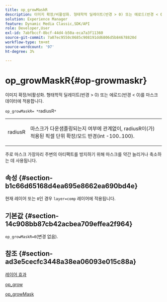 ```yaml
---
title: op_growMaskR
description: 이미지 확장/비활성화. 형태학적 딜레이트(반경 > 0) 또는 에로드(반경 < 0)를 마스크 데이터에 적용합니다.
solution: Experience Manager
feature: Dynamic Media Classic,SDK/API
role: Developer,User
exl-id: 7abfbccf-8bcf-44d4-b50a-eca7a3f11360
source-git-commit: 7a07ec9550c0685c908191dd6806d5b84678820d
workflow-type: tm+mt
source-wordcount: '97'
ht-degree: 3%

---
```


# op_growMaskR{#op-growmaskr}

이미지 확장/비활성화. 형태학적 딜레이트(반경 > 0) 또는 에로드(반경 &lt; 0)를 마스크 데이터에 적용합니다.

`op_growMaskR= *`radiusR`*`

<table id="simpletable_3BAA4523D29E447FA7A4C9009B3E8344"> 
 <tr class="strow"> 
  <td class="stentry"> <p><span class="codeph"><span class="varname"> radiusR</span></span> </p> </td> 
  <td class="stentry"> <p>마스크가 다운샘플링되는지 여부에 관계없이, <span class="codeph"><span class="varname"> radiusR</span></span>이(가) 적용된 픽셀 단위 확장/모드 반경(int -100..100). </p></td> 
 </tr> 
</table>

주로 마스크 가장자리 주변의 아티팩트를 방지하기 위해 마스크를 약간 늘리거나 축소하는 데 사용됩니다.

## 속성 {#section-b1c66d65168d4ea695e8662ea690bd4e}

현재 레이어 또는 `0`인 경우 `layer=comp` 레이어에 적용됩니다.

## 기본값 {#section-14c908bb87cb42acbea709effea2f964}

`op_growMaskR=0`(변경 없음).

## 참조 {#section-ad3e5cecfc3448a38ea06093e015c88a}

[레이어 효과](../../../../../is-api/http-ref/image-serving-api-ref/c-http-protocol-reference/c-syntax-and-features/r-layer-effects.md#reference-82a6b5311b3d4471ad2799adb3b2201c)

[op_grow](../../../../../is-api/http-ref/image-serving-api-ref/c-http-protocol-reference/c-command-reference/r-op-grow.md#reference-f95f3291c78c42b9a34b1b7e177e739a)

[op_growMask](../../../../../is-api/http-ref/image-serving-api-ref/c-http-protocol-reference/c-command-reference/r-op-growmask.md#reference-f0f9000af3ae43aba73d3ac1826710a1)
